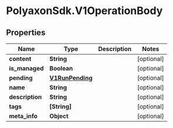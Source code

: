 # PolyaxonSdk.V1OperationBody

## Properties

Name | Type | Description | Notes
------------ | ------------- | ------------- | -------------
**content** | **String** |  | [optional] 
**is_managed** | **Boolean** |  | [optional] 
**pending** | [**V1RunPending**](V1RunPending.md) |  | [optional] 
**name** | **String** |  | [optional] 
**description** | **String** |  | [optional] 
**tags** | **[String]** |  | [optional] 
**meta_info** | **Object** |  | [optional] 


